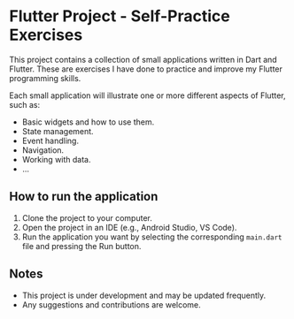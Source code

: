 # Flutter Project - Self-Practice Exercises

This project contains a collection of small applications written in Dart and Flutter. These are
exercises I have done to practice and improve my Flutter programming skills.

Each small application will illustrate one or more different aspects of Flutter, such as:

* Basic widgets and how to use them.
* State management.
* Event handling.
* Navigation.
* Working with data.
* ...

## How to run the application

1. Clone the project to your computer.
2. Open the project in an IDE (e.g., Android Studio, VS Code).
3. Run the application you want by selecting the corresponding `main.dart` file and pressing the Run
   button.

## Notes

* This project is under development and may be updated frequently.
* Any suggestions and contributions are welcome.